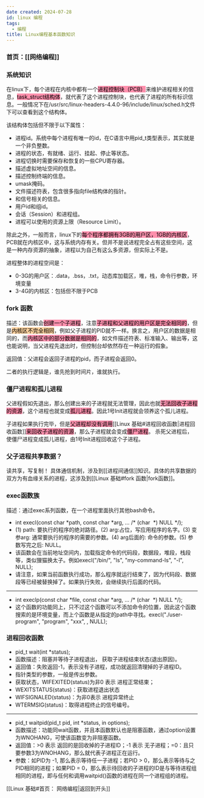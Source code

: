 ```yaml
---
date created: 2024-07-28
id: linux 编程
tags:
  - 编程
title: Linux编程基本函数知识
---
```


### 首页：[[网络编程]]

### 系统知识

在linux下，每个进程在内核中都有一个<mark style="background: #FF5582A6;">进程控制块（PCB）</mark>来维护进程相关的信息，<mark style="background: #FF5582A6;">task_struct结构体</mark>，就代表了这个进程控制块，也代表了进程的所有标识信息。一般情况下在/usr/src/linux-headers-4.4.0-96/include/linux/sched.h文件下可以查看到这个结构体。

该结构体包括但不限于以下属性：

- 进程id。系统中每个进程有唯一的id，在C语言中用pid_t类型表示，其实就是一个非负整数。
- 进程的状态，有就绪、运行、挂起、停止等状态。
- 进程切换时需要保存和恢复的一些CPU寄存器。
- 描述虚拟地址空间的信息。
- 描述控制终端的信息。
- umask掩码。
- 文件描述符表，包含很多指向file结构体的指针。
- 和信号相关的信息。
- 用户id和组id。
- 会话（Session）和进程组。
- 进程可以使用的资源上限（Resource Limit）。

除此之外，一般而言，linux下的<mark style="background: #FF5582A6;">每个程序都拥有3GB的用户区，1GB的内核区</mark>，PCB就在内核区中，这与系统内存有关。但并不是说进程完全占有这些空间，这是一种内存资源的抽象，进程以为自己有这么多资源，但实际上不是。

进程整体的进程空间是：

- 0-3G的用户区：.data，.bss，.txt，动态库加载区，堆，栈，命令行参数，环境变量
- 3-4G的内核区：包括但不限于PCB

### fork 函数

描述：该函数会<mark style="background: #FF5582A6;">创建一个子进程</mark>，注意<mark style="background: #FF5582A6;">子进程和父进程的用户区是完全相同的</mark>，但是<mark style="background: #FFB86CA6;">内核区不完全相同</mark>，例如父子进程的PID就不一样。换言之，用户区的数据是相同的，而<mark style="background: #FF5582A6;">内核区中的部分数据是相同的</mark>，如文件描述符表、标准输入、输出等，这也能说明，当父进程先退出时，但控制台却依然存在一种运行的假象。

返回值：父进程会返回子进程的pid，而子进程会返回0。

二者的执行逻辑是，谁先抢到时间片，谁就执行。

### 僵尸进程和孤儿进程

父进程假如先退出，那么创建出来的子进程就无法管理，因此也就<mark style="background: #FF5582A6;">无法回收子进程的资源</mark>，这个进程也就变成<mark style="background: #FF5582A6;">孤儿进程</mark>。因此1号Init进程就会领养这个孤儿进程。

子进程如果执行完毕，但是<mark style="background: #FF5582A6;">父进程却没有调用</mark>[[Linux 基础#进程回收函数|进程回收函数]]<mark style="background: #FF5582A6;">来回收子进程的资源</mark>，那么子进程就会变成<mark style="background: #FF5582A6;">僵尸进程</mark>。 杀死父进程后，使僵尸进程变成孤儿进程，由1号Init进程回收这个子进程。

### 父子进程共享数据？

读共享，写复制！ 具体通信机制，涉及到[[进程间通信]]知识。具体的共享数据的双方为有血缘关系的进程，这涉及到[[Linux 基础#fork 函数|fork函数]]。

### exec函数族

描述：通过exec系列函数，在一个进程里面执行其他bash命令。

- int execl(const char \*path, const char \*arg, … \/* (char  \*) NULL \*/);
- (1) path: 要执行的程序的绝对路径。(2) arg:占位，写应用程序的名字。(3) 变参arg: 通常要执行的程序的需要的参数。(4) arg后面的: 命令的参数。(5) 参数写完之后: NULL。
- 该函数会在当前地址空间内，加载指定命令的代码段，数据段，堆段，栈段等，类似狸猫换太子。例如execl("/bin/", "ls", "my-command-ls", "-l", NULL);
- 请注意，如果当前函数执行成功，那么程序就运行结束了，因为代码段、数据段等已经被替换掉了。如果执行失败，会继续执行后面的代码。
---
- int execlp(const char \*file, const char \*arg, … \/* (char  \*) NULL \*/);
- 这个函数的功能同上，只不过这个函数可以不添加命令的位置，因此这个函数搜索的是环境变量，而上个函数是从指定的path中寻找。execl("./user-program", "program", "xxx", , NULL);

### 进程回收函数

- pid_t wait(int \*status);
- 函数描述：阻塞并等待子进程退出， 获取子进程结束状态(退出原因)。
- 返回值：失败返回-1，表示没有子进程，成功就返回清理掉的子进程ID。
- 指针类型的参数，一般是传出参数。
- 获取状态，WIFEXITED(status)为非0 表示 进程正常结束；
- WEXITSTATUS(status)：获取进程退出状态
- WIFSIGNALED(status)：为非0表示 进程异常终止
- WTERMSIG(status)：取得进程终止的信号编号。
---
- pid_t waitpid(pid_t pid, int \*status, in options);
- 函数描述：功能同wait函数，并且本函数默认也是阻塞函数，通过option设置为WNOHANG，可使该函数变为非阻塞函数。
- 返回值：>0 表示 返回的是回收掉的子进程ID；-1 表示 无子进程；=0：且只要参数3为WNOHANG，那么就代表子进程正在运行。
- 参数：如PID为 -1, 那么表示等待任一子进程；若PID > 0，那么表示等待与之PID相同的进程；如果PID = 0，那么表示待回收的子进程的ID是与等待进程组相同的进程，即与任何和调用waitpid()函数的进程在同一个进程组的进程。

[[Linux 基础#首页： 网络编程|返回到开头]]
